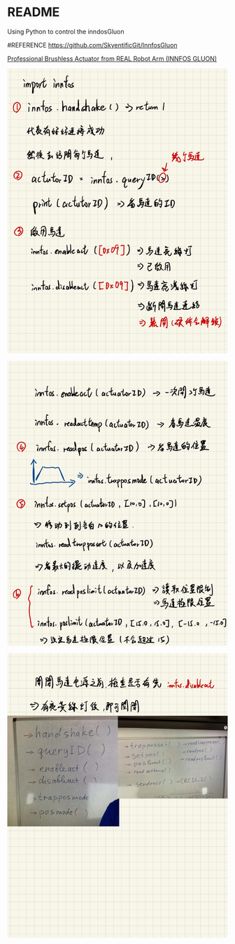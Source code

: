 # README
Using Python  to control the inndosGluon

#REFERENCE
https://github.com/SkyentificGit/InnfosGluon

[Professional Brushless Actuator from REAL Robot Arm (INNFOS GLUON)](https://www.youtube.com/watch?v=0sgR_RaxYu4&t=657s&ab_channel=Skyentific)

![ROS Python控制-2.jpg](/resources/ROS_Python控制-2.jpg)

![ROS Python控制-3.jpg](/resources/ROS_Python控制-3.jpg)

![ROS Python控制-4.jpg](/resources/ROS_Python控制-4.jpg)
